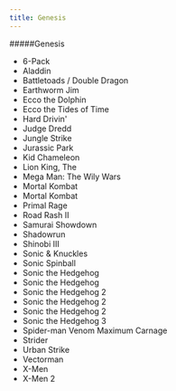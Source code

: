 ```yaml
---
title: Genesis
---
```


#####Genesis

* 6-Pack
* Aladdin
* Battletoads / Double Dragon
* Earthworm Jim
* Ecco the Dolphin
* Ecco the Tides of Time
* Hard Drivin'
* Judge Dredd
* Jungle Strike
* Jurassic Park
* Kid Chameleon
* Lion King, The
* Mega Man: The Wily Wars
* Mortal Kombat
* Mortal Kombat
* Primal Rage
* Road Rash II
* Samurai Showdown
* Shadowrun
* Shinobi III
* Sonic & Knuckles
* Sonic Spinball
* Sonic the Hedgehog
* Sonic the Hedgehog
* Sonic the Hedgehog 2
* Sonic the Hedgehog 2
* Sonic the Hedgehog 2
* Sonic the Hedgehog 3
* Spider-man Venom Maximum Carnage
* Strider
* Urban Strike
* Vectorman
* X-Men
* X-Men 2
